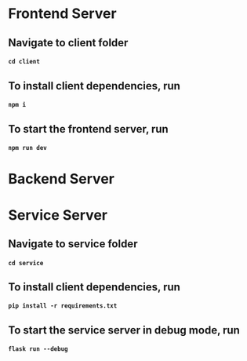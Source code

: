 # Frontend Server

## Navigate to client folder

#### `cd client`

## To install client dependencies, run

#### `npm i`

## To start the frontend server, run

#### `npm run dev`

# Backend Server

# Service Server

## Navigate to service folder

#### `cd service`

## To install client dependencies, run

#### `pip install -r requirements.txt`

## To start the service server in debug mode, run

#### `flask run --debug`
